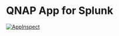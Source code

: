 # QNAP App for Splunk
[![AppInspect](https://github.com/diogofgm/qnap_app/actions/workflows/appinspect.yml/badge.svg?branch=main)](https://github.com/diogofgm/qnap_app/actions/workflows/appinspect.yml)
